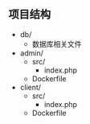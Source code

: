 ## 项目结构

- db/
  - 数据库相关文件
- admin/
  - src/
    - index.php
  - Dockerfile
- client/
  - src/
    - index.php
  - Dockerfile
